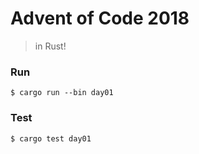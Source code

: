 # Advent of Code 2018

> in Rust!


### Run

```
$ cargo run --bin day01
```

### Test

```
$ cargo test day01
```
